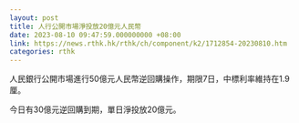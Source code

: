```yaml
---
layout: post
title: 人行公開市場淨投放20億元人民幣
date: 2023-08-10 09:47:59.000000000 +08:00
link: https://news.rthk.hk/rthk/ch/component/k2/1712854-20230810.htm
categories: rthk
---
```


人民銀行公開市場進行50億元人民幣逆回購操作，期限7日，中標利率維持在1.9厘。

今日有30億元逆回購到期，單日淨投放20億元。
